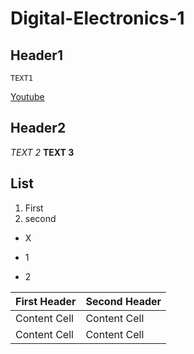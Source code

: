 # Digital-Electronics-1
## Header1
```
TEXT1
```
[Youtube](https://www.youtube.com)
## Header2

*TEXT 2*
**TEXT 3**
## List
1. First
2. second

* X
- 1
+ 2

| First Header  | Second Header |
| ------------- | ------------- |
| Content Cell  | Content Cell  |
| Content Cell  | Content Cell  |

